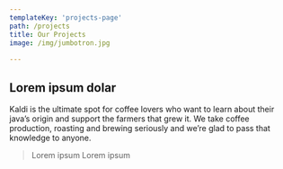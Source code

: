 ```yaml
---
templateKey: 'projects-page'
path: /projects
title: Our Projects
image: /img/jumbotron.jpg
  
---
```


## Lorem ipsum dolar

Kaldi is the ultimate spot for coffee lovers who want to learn about their
  java’s origin and support the farmers that grew it. We take coffee production,
  roasting and brewing seriously and we’re glad to pass that knowledge to
  anyone.

  > Lorem ipsum Lorem ipsum
